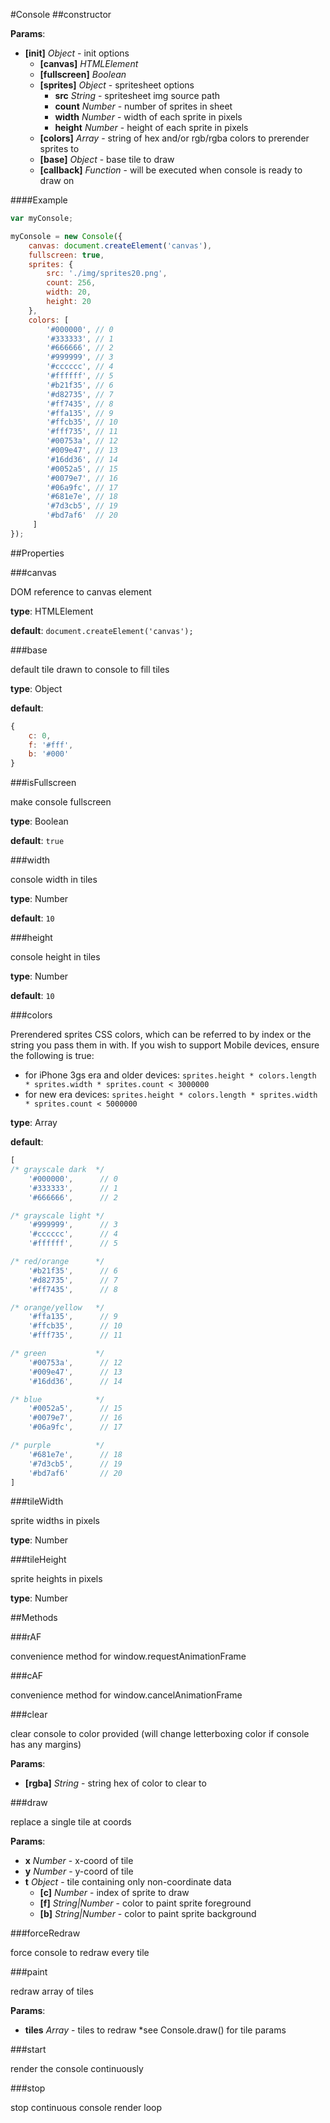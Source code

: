 #Console
##constructor

**Params**:  
-  __[init]__ _Object_ - init options
    -  __[canvas]__ _HTMLElement_ 
    -  __[fullscreen]__ _Boolean_
    -  __[sprites]__ _Object_ - spritesheet options
        -  __src__ _String_ - spritesheet img source path
        -  __count__ _Number_ - number of sprites in sheet
        -  __width__ _Number_ - width of each sprite in pixels
        -  __height__ _Number_ - height of each sprite in pixels
    -  __[colors]__ _Array_ - string of hex and/or rgb/rgba colors to prerender sprites to
    -  __[base]__ _Object_ - base tile to draw
    -  __[callback]__ _Function_ - will be executed when console is ready to draw on

####Example
```js
var myConsole;

myConsole = new Console({
    canvas: document.createElement('canvas'),
    fullscreen: true,
    sprites: {
        src: './img/sprites20.png',
        count: 256,
        width: 20,
        height: 20
    },
    colors: [
        '#000000', // 0
        '#333333', // 1
        '#666666', // 2
        '#999999', // 3
        '#cccccc', // 4
        '#ffffff', // 5
        '#b21f35', // 6
        '#d82735', // 7
        '#ff7435', // 8
        '#ffa135', // 9
        '#ffcb35', // 10
        '#fff735', // 11
        '#00753a', // 12
        '#009e47', // 13
        '#16dd36', // 14
        '#0052a5', // 15
        '#0079e7', // 16
        '#06a9fc', // 17
        '#681e7e', // 18
        '#7d3cb5', // 19
        '#bd7af6'  // 20
     ]
});
```


##Properties

###canvas

DOM reference to canvas element

**type**: HTMLElement

**default**:
`
document.createElement('canvas');
`

###base

default tile drawn to console to fill tiles

**type**: Object  

**default**: 
```js
{
    c: 0,
    f: '#fff',
    b: '#000'
}
```

###isFullscreen

make console fullscreen

**type**: Boolean  

**default**: `true`

###width

console width in tiles

**type**: Number

**default**: `10`

###height

console height in tiles

**type**: Number

**default**: `10`

###colors

Prerendered sprites CSS colors, which can be referred to by index or the string you pass them in with.
If you wish to support Mobile devices, ensure the following is true:
- for iPhone 3gs era and older devices:
`sprites.height * colors.length * sprites.width * sprites.count < 3000000`
- for new era devices:
`sprites.height * colors.length * sprites.width * sprites.count < 5000000`

**type**: Array  

**default**: 
```js
[
/* grayscale dark  */
    '#000000',      // 0
    '#333333',      // 1
    '#666666',      // 2

/* grayscale light */
    '#999999',      // 3
    '#cccccc',      // 4
    '#ffffff',      // 5

/* red/orange      */
    '#b21f35',      // 6
    '#d82735',      // 7
    '#ff7435',      // 8

/* orange/yellow   */
    '#ffa135',      // 9
    '#ffcb35',      // 10
    '#fff735',      // 11

/* green           */
    '#00753a',      // 12
    '#009e47',      // 13
    '#16dd36',      // 14

/* blue            */
    '#0052a5',      // 15
    '#0079e7',      // 16
    '#06a9fc',      // 17

/* purple          */
    '#681e7e',      // 18
    '#7d3cb5',      // 19
    '#bd7af6'       // 20
]
```

###tileWidth

sprite widths in pixels

**type**: Number

###tileHeight

sprite heights in pixels

**type**: Number

##Methods

###rAF

convenience method for window.requestAnimationFrame

###cAF

convenience method for window.cancelAnimationFrame

###clear

clear console to color provided (will change letterboxing color if console has any margins)

**Params**:  
- __[rgba]__ _String_ - string hex of color to clear to


###draw

replace a single tile at coords

**Params**:  
- __x__ _Number_ - x-coord of tile
- __y__ _Number_ - y-coord of tile
- __t__ _Object_ - tile containing only non-coordinate data
    - __[c]__ _Number_ - index of sprite to draw
    - __[f]__ _String|Number_ - color to paint sprite foreground
    - __[b]__ _String|Number_ - color to paint sprite background


###forceRedraw

force console to redraw every tile

###paint

redraw array of tiles

**Params**:  
- __tiles__ _Array_ - tiles to redraw *see Console.draw() for tile params

###start

render the console continuously

###stop

stop continuous console render loop

